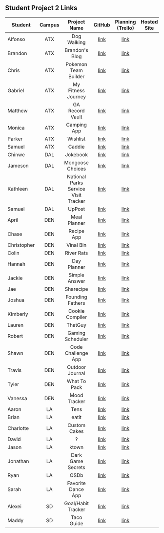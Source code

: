 ## Student Project 2 Links

| Student | Campus | Project Name | GitHub | Planning (Trello) | Hosted Site |
|---|:---:|:---:|:---:|:---:|:---:|
| Alfonso | ATX | Dog Walking | [link](https://github.com/acostade29/Dog-Walking-List-Project-) | [link](https://trello.com/b/Ly4uhb83/dog-walking) |  |
| Brandon | ATX | Brandon's Blog | [link](https://github.com/BSacco0674/brandonsBlogUnitTwo) | [link](https://trello.com/b/Vu8fogDq/brandons-blog) |  |
| Chris | ATX | Pokemon Team Builder | [link](https://github.com/ChrisChroma/pokemon-team-builder) | [link](https://trello.com/b/Zv4Utqre/project-2-pokemon-team-builder) |  |
| Gabriel | ATX | My Fitness Journey | [link](https://github.com/GabiVarella/my-fitness-journey) | [link](https://trello.com/b/7DkH8fWu/my-fitness-journey-project) |  |
| Matthew | ATX | GA Record Vault | [link](https://github.com/MJMoquin/GA-Record-Vault) | [link](https://trello.com/b/9T4xujUM/unit-2-project) |  |
| Monica | ATX | Camping App | [link](https://github.com/monicamartinez64/camping-app) | [link](https://trello.com/b/lR4IBk44/unit-2-project) |  |
| Parker | ATX | Wishlist | [link](https://github.com/ParkerOHeeron/Wishlist) | [link](https://trello.com/b/ROQk8gMX/computer-parts-wish-list) |  |
| Samuel | ATX | Caddie | [link](https://github.com/samueltrahan/Caddie.) | [link](https://trello.com/b/DVxH1eaR/caddie) |  |
| Chinwe | DAL | Jokebook | [link](https://github.com/chinwe2020/jokebook) | [link](https://trello.com/b/ZYaefpRf/jokebookproject2) |  |
| Jameson | DAL | Mongoose Choices | [link](https://github.com/Jaice561/mongoose-choices) | [link](https://trello.com/b/gDePPEjE/welcome-to-trello#) |  |
| Kathleen | DAL | National Parks Service Visit Tracker | [link](https://github.com/kstick9210/nps-visits) | [link](https://trello.com/b/J6GvXYVN/project-2-nps-visits-tracker) |  |
| Samuel | DAL | UpPost | [link](https://github.com/salmon117/uppost) | [link](https://trello.com/b/7DLnOCSX/uppost) |  |
| April | DEN | Meal Planner |  [link](https://github.com/aprilkrgonzales/meal-planner) | [link](https://trello.com/b/qS7lSOo4/project-2) |  |
| Chase | DEN | Recipe App | [link](https://github.com/chasewri/per_se) | [link](https://trello.com/b/rq88HumJ/per-se) |  |
| Christopher | DEN | Vinal Bin | [link](https://github.com/Chris-Violante/Vinyl-Bin) | [link](https://trello.com/b/NxDxvpKt/project-2-vinyl-bin) |  |
| Colin | DEN | River Rats | [link](https://github.com/colin96man/River-Rats-app) | [link](https://trello.com/b/KLayUIBi/sei-project-2) |  |
| Hannah | DEN | Day Planner | [link](https://github.com/hannahbrantley/day-planner) | [link](https://trello.com/b/okcua3tL/day-planner-application) |  |
| Jackie | DEN | Simple Answer | [link](https://github.com/JackieZoloo/simple-answer) | [link](https://trello.com/b/3fQ3Yygp/simple-answer) |  |
| Jae | DEN | Sharecipe | [link](https://github.com/jsohnfile/sharecipe-app) | [link](https://trello.com/b/cQZP8oil/sharecipe-app) |  |
| Joshua | DEN | Founding Fathers | [link](https://github.com/jfernnn/FoundingFathers) | [link](https://trello.com/b/6vaVLPbT/project-2) |  |
| Kimberly | DEN | Cookie Compiler | [link](https://github.com/kimberlyalord/cookie-compiler-app) | [link](https://trello.com/b/ioUAzj3u/cookie-compiler-recipe-app) |  |
| Lauren | DEN | ThatGuy | [link](https://github.com/laurenmengert/ThatGuy) | [link](https://trello.com/b/fjAunqWW/thatguy) |  |
| Robert | DEN | Gaming Scheduler | [link](https://github.com/rperillo1/Gaming-Scheduler) | [link](https://trello.com/b/ow339QBY/crud-project) |  |
| Shawn | DEN | Code Challenge App | [link](https://github.com/sgluchacki/code-challenge-app) | [link](https://trello.com/b/uw6JlGMz/project-2) |  |
| Travis | DEN | Outdoor Journal | [link](https://github.com/TCashion/outdoor-journal) | [link](https://trello.com/b/BK0hkWaY/outdoor-journal) |  |
| Tyler | DEN | What To Pack | [link](https://github.com/tawlur/what-to-pack) | [link](https://trello.com/b/WAAnKMFQ/what-to-pack) |  |
| Vanessa | DEN | Mood Tracker | [link](https://github.com/vanessalarsen33/mood-tracker) | [link](https://trello.com/b/jabDID3l/mood-app) |  |
| Aaron | LA | Tens | [link](https://github.com/asmith-asmith/top-ten) | [link](https://trello.com/b/eo5MBieN/tens) |  |
| Brian | LA | eatit | [link](https://github.com/irritas/eatit) | [link](https://trello.com/b/Lf2bxC0W/eatit) |  |
| Charlotte | LA | Custom Cakes | [link](https://github.com/charlottepak/customcakes) | [link](https://trello.com/b/wOhz243y/welcome-to-trello) |  |
| David | LA | ? | [link](https://github.com/davesheinbein/full-stack-web-app) | [link](https://trello.com/b/Mq3Qp8RD) |  |
| Jason | LA | ktown | [link](https://github.com/jhur91/project2-ktown) | [link](https://trello.com/b/UkllQqVA/project-2-express-app) |  |
| Jonathan | LA | Dark Game Secrets | [link](https://github.com/Thornathan/Dark-Game-Secrets) | [link](https://trello.com/b/gHvHMfhi/dark-game-secrets-project) |  |
| Ryan | LA | OSDb | [link](https://github.com/NaryxHaxns/OSDb-Project-2) | [link](https://trello.com/b/MG7yqalH/osdb-project-2) |  |
| Sarah | LA | Favorite Dance App | [link](https://github.com/slrosky/favorite-dance-app) | [link](https://trello.com/b/e1IPO4E0/sei-project-2-favorite-dance-app) |  |
| Alexei | SD | Goal/Habit Tracker | [link](https://github.com/audarbe/goalio) | [link](https://trello.com/b/cyVMfQ3m/goalio-goal-habit-tracker) |  |
| Maddy | SD | Taco Guide | [link](https://github.com/madeleinemarie/Taco-Inquirer) | [link](https://trello.com/b/KSeNKXCH/taco-guide) |  |

